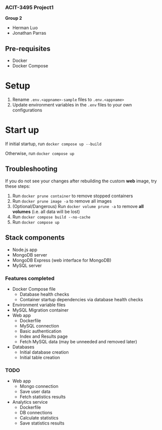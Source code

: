 ### ACIT-3495 Project1

**Group 2**
- Herman Luo
- Jonathan Parras

## Pre-requisites
- Docker
- Docker Compose

# Setup
1. Rename `.env.<appname>-sample` files to `.env.<appname>`
1. Update environment variables in the `.env` files to your own configurations

# Start up
If initial startup, run `docker compose up --build`

Otherwise, run `docker compose up`

## Troubleshooting
If you do not see your changes after rebuilding the custom **web** image, try these steps: 
1. Run `docker prune container` to remove stopped containers
1. Run `docker prune image -a` to remove all images
1. (Optional/Dangerous) Run `docker volume prune -a` to remove **all volumes** (i.e. all data will be lost)
1. Run `docker compose build --no-cache` 
1. Run `docker compose up`

## Stack components
- Node.js app
- MongoDB server
- MongoDB Express (web interface for MongoDB)
- MySQL server

### Features completed
- Docker Compose file
  - Database health checks
  - Container startup dependencies via database health checks
- Environment variable files
- MySQL Migration container
- Web app
  - Dockerfile
  - MySQL connection
  - Basic authentication
  - Index and Results page
  - Fetch MySQL data (may be unneeded and removed later)
- Databases
  - Initial database creation
  - Initial table creation

### TODO
- Web app
  - Mongo connection
  - Save user data
  - Fetch statistics results
- Analytics service
  - Dockerfile
  - DB connections
  - Calculate statistics
  - Save statistics results
